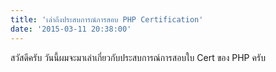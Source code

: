 ```yaml
---
title: 'เล่าถึงประสบการณ์การสอบ PHP Certification'
date: '2015-03-11 20:38:00'
---
```


สวัสดีครับ วันนี้ผมจะมาเล่าเกี่ยวกับประสบการณ์การสอบใบ Cert ของ PHP ครับ